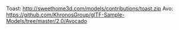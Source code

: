 Toast: http://sweethome3d.com/models/contributions/toast.zip
Avo: https://github.com/KhronosGroup/glTF-Sample-Models/tree/master/2.0/Avocado
